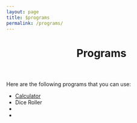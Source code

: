 ```yaml
---
layout: page
title: $programs
permalink: /programs/
---
```

  <header class="post-header">
    <h1 class="post-title">Programs</h1>
  </header>
<p>Here are the following programs that you can use:</p>
<ul>
<li><a href="/programs/calculator">Calculator</a></li>
<li><a href="/programs/diceroller"></a>Dice Roller</li>
<li><a href=""></a></li>
<li><a href=""></a></li>
</ul>
